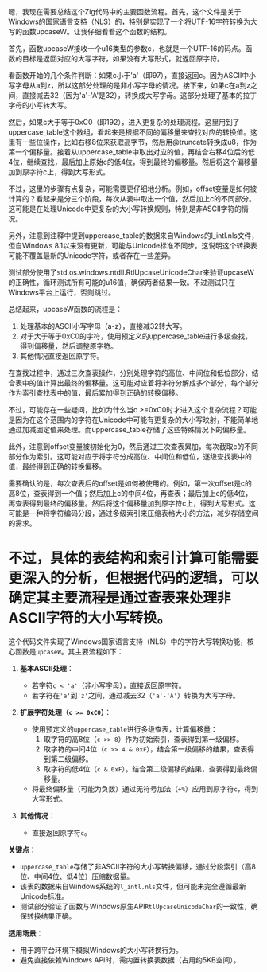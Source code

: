 嗯，我现在需要总结这个Zig代码中的主要函数流程。首先，这个文件是关于Windows的国家语言支持（NLS）的，特别是实现了一个将UTF-16字符转换为大写的函数upcaseW。让我仔细看看这个函数的结构。

首先，函数upcaseW接收一个u16类型的参数c，也就是一个UTF-16的码点。函数的目标是返回对应的大写字符，如果没有大写形式，就返回原字符。

看函数开始的几个条件判断：如果c小于'a'（即97），直接返回c。因为ASCII中小写字母从a到z，所以这部分处理的是非小写字母的情况。接下来，如果c在a到z之间，直接减去32（因为'a'-'A'是32），转换成大写字母。这部分处理了基本的拉丁字母的小写转大写。

然后，如果c大于等于0xC0（即192），进入更复杂的处理流程。这里用到了uppercase_table这个数组，看起来是根据不同的偏移量来查找对应的转换值。这里有一些位操作，比如右移8位来获取高字节，然后用@truncate转换成u8，作为第一个偏移量。接着从uppercase_table中取出对应的值，再结合右移4位后的低4位，继续查找，最后加上原始c的低4位，得到最终的偏移量。然后将这个偏移量加到原字符c上，得到大写形式。

不过，这里的步骤有点复杂，可能需要更仔细地分析。例如，offset变量是如何被计算的？看起来是分三个阶段，每次从表中取出一个值，然后加上c的不同部分。这可能是在处理Unicode中更复杂的大小写转换规则，特别是非ASCII字符的情况。

另外，注意到注释中提到uppercase_table的数据来自Windows的l_intl.nls文件，但自Windows 8.1以来没有更新，可能与Unicode标准不同步。这说明这个转换表可能不覆盖最新的Unicode字符，或者存在一些差异。

测试部分使用了std.os.windows.ntdll.RtlUpcaseUnicodeChar来验证upcaseW的正确性，循环测试所有可能的u16值，确保两者结果一致。不过测试只在Windows平台上运行，否则跳过。

总结起来，upcaseW函数的流程是：

1. 处理基本的ASCII小写字母（a-z），直接减32转大写。
2. 对于大于等于0xC0的字符，使用预定义的uppercase_table进行多级查找，得到偏移量，然后调整原字符。
3. 其他情况直接返回原字符。

在查找过程中，通过三次查表操作，分别处理字符的高位、中间位和低位部分，结合表中的值计算出最终的偏移量。这可能对应着将字符分解成多个部分，每个部分作为索引查找表中的值，最后累加得到正确的转换偏移。

不过，可能存在一些疑问，比如为什么当c >=0xC0时才进入这个复杂流程？可能是因为在这个范围内的字符在Unicode中可能有更复杂的大小写映射，不能简单地通过加减固定值来处理。而uppercase_table存储了这些特殊情况下的偏移量。

此外，注意到offset变量被初始化为0，然后通过三次查表累加，每次截取c的不同部分作为索引。这可能对应于将字符分成高位、中间位和低位，逐级查找表中的值，最终得到正确的转换偏移。

需要确认的是，每次查表后的offset是如何被使用的。例如，第一次offset是c的高8位，查表得到一个值；然后加上c的中间4位，再查表；最后加上c的低4位，再查表得到最终的偏移量。然后将这个偏移量加到原字符c上，得到大写形式。这可能是一种将字符编码分段，通过多级索引来压缩表格大小的方法，减少存储空间的需求。

不过，具体的表结构和索引计算可能需要更深入的分析，但根据代码的逻辑，可以确定其主要流程是通过查表来处理非ASCII字符的大小写转换。
================================================
这个代码文件实现了Windows国家语言支持（NLS）中的字符大写转换功能，核心函数是`upcaseW`。其主要流程如下：

1. **基本ASCII处理**：
   - 若字符`c < 'a'`（非小写字母），直接返回原字符。
   - 若字符在`'a'`到`'z'`之间，通过减去32（`'a'-'A'`）转换为大写字母。

2. **扩展字符处理（`c >= 0xC0`）**：
   - 使用预定义的`uppercase_table`进行多级查表，计算偏移量：
     1. 取字符的高8位（`c >> 8`）作为初始索引，查表得到第一级偏移。
     2. 取字符的中间4位（`c >> 4 & 0xF`），结合第一级偏移的结果，查表得到第二级偏移。
     3. 取字符的低4位（`c & 0xF`），结合第二级偏移的结果，查表得到最终偏移量。
   - 将最终偏移量（可能为负数）通过无符号加法（`+%`）应用到原字符`c`，得到大写形式。

3. **其他情况**：
   - 直接返回原字符`c`。

**关键点**：
- `uppercase_table`存储了非ASCII字符的大小写转换偏移，通过分段索引（高8位、中间4位、低4位）压缩数据量。
- 该表的数据来自Windows系统的`l_intl.nls`文件，但可能未完全遵循最新Unicode标准。
- 测试部分验证了函数与Windows原生API`RtlUpcaseUnicodeChar`的一致性，确保转换结果正确。

**适用场景**：
- 用于跨平台环境下模拟Windows的大小写转换行为。
- 避免直接依赖Windows API时，需内置转换表数据（占用约5KB空间）。